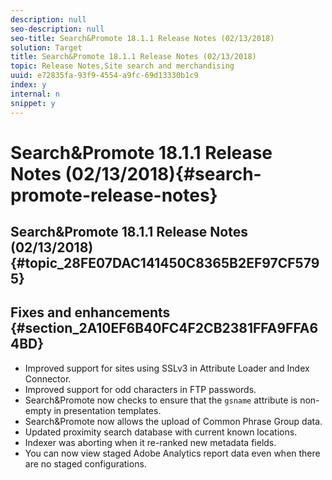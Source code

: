 ```yaml
---
description: null
seo-description: null
seo-title: Search&Promote 18.1.1 Release Notes (02/13/2018)
solution: Target
title: Search&Promote 18.1.1 Release Notes (02/13/2018)
topic: Release Notes,Site search and merchandising
uuid: e72835fa-93f9-4554-a9fc-69d13330b1c9
index: y
internal: n
snippet: y
---
```


# Search&Promote 18.1.1 Release Notes (02/13/2018){#search-promote-release-notes}

## Search&Promote 18.1.1 Release Notes (02/13/2018) {#topic_28FE07DAC141450C8365B2EF97CF5795}

## Fixes and enhancements {#section_2A10EF6B40FC4F2CB2381FFA9FFA64BD}

* Improved support for sites using SSLv3 in Attribute Loader and Index Connector. 
* Improved support for odd characters in FTP passwords. 
* Search&Promote now checks to ensure that the `gsname` attribute is non-empty in presentation templates. 
* Search&Promote now allows the upload of Common Phrase Group data. 
* Updated proximity search database with current known locations. 
* Indexer was aborting when it re-ranked new metadata fields. 
* You can now view staged Adobe Analytics report data even when there are no staged configurations.

